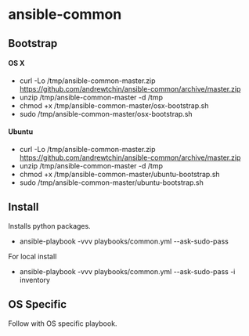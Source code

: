 # ansible-common

## Bootstrap

#### OS X
* curl -Lo /tmp/ansible-common-master.zip https://github.com/andrewtchin/ansible-common/archive/master.zip
* unzip /tmp/ansible-common-master -d /tmp
* chmod +x /tmp/ansible-common-master/osx-bootstrap.sh
* sudo /tmp/ansible-common-master/osx-bootstrap.sh

#### Ubuntu
* curl -Lo /tmp/ansible-common-master.zip https://github.com/andrewtchin/ansible-common/archive/master.zip
* unzip /tmp/ansible-common-master -d /tmp
* chmod +x /tmp/ansible-common-master/ubuntu-bootstrap.sh
* sudo /tmp/ansible-common-master/ubuntu-bootstrap.sh

## Install
Installs python packages.

* ansible-playbook -vvv playbooks/common.yml --ask-sudo-pass

For local install
* ansible-playbook -vvv playbooks/common.yml --ask-sudo-pass -i inventory

## OS Specific
Follow with OS specific playbook.
